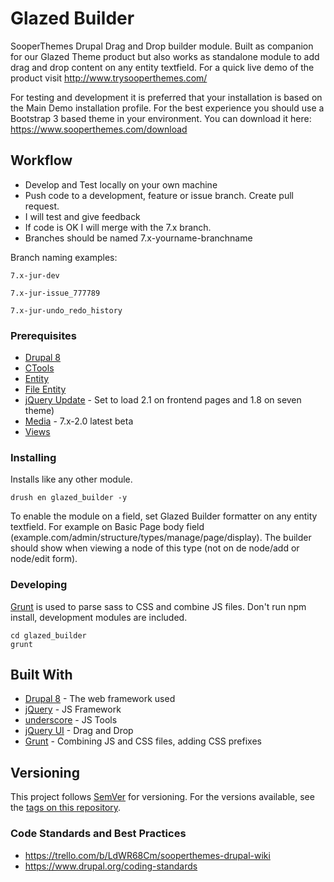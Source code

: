 # Glazed Builder

SooperThemes Drupal Drag and Drop builder module. Built as companion for our Glazed Theme product but also works as standalone module to add drag and drop content on any entity textfield. For a quick live demo of the product visit http://www.trysooperthemes.com/

For testing and development it is preferred that your installation is based on the Main Demo installation profile. For the best experience you should use a Bootstrap 3 based theme in your environment. You can download it here: https://www.sooperthemes.com/download

## Workflow

* Develop and Test locally on your own machine
* Push  code to a development, feature or issue branch. Create pull request.
* I will test and give feedback
* If code is OK I will merge with the 7.x branch.
* Branches should be named 7.x-yourname-branchname

Branch naming examples:
```
7.x-jur-dev
```
```
7.x-jur-issue_777789
```
```
7.x-jur-undo_redo_history
```


### Prerequisites

* [Drupal 8](https://www.drupal.org/project/drupal)
* [CTools](https://www.drupal.org/project/ctools)
* [Entity](https://www.drupal.org/project/entity)
* [File Entity](https://www.drupal.org/project/file_entity)
* [jQuery Update](https://www.drupal.org/project/jquery_update) - Set to load 2.1 on frontend pages and 1.8 on seven theme)
* [Media](https://www.drupal.org/project/media) - 7.x-2.0 latest beta
* [Views](https://www.drupal.org/project/views)

### Installing

Installs like any other module.

```
drush en glazed_builder -y
```

To enable the module on a field, set Glazed Builder formatter on any entity textfield. For example on Basic Page body field (example.com/admin/structure/types/manage/page/display). The builder should show when viewing a node of this type (not on de node/add or node/edit form).

### Developing

[Grunt](http://gruntjs.com/) is used to parse sass to CSS and combine JS files. Don't run npm install, development modules are included.

```
cd glazed_builder
grunt
```

## Built With

* [Drupal 8](https://www.drupal.org/project/drupal) - The web framework used
* [jQuery](https://jquery.com/) - JS Framework
* [underscore](http://underscorejs.org/) - JS Tools
* [jQuery UI](https://jqueryui.com/) - Drag and Drop
* [Grunt](http://gruntjs.com/) - Combining JS and CSS files, adding CSS prefixes

## Versioning

This project follows [SemVer](http://semver.org/) for versioning. For the versions available, see the [tags on this repository](https://github.com/jjroelofs/glazed/tags).

### Code Standards and Best Practices

* https://trello.com/b/LdWR68Cm/sooperthemes-drupal-wiki
* https://www.drupal.org/coding-standards
